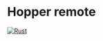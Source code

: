 # Hopper remote

[![Rust](https://github.com/dmweis/hopper-remote/workflows/Rust/badge.svg)](https://github.com/dmweis/hopper-remote/actions)
